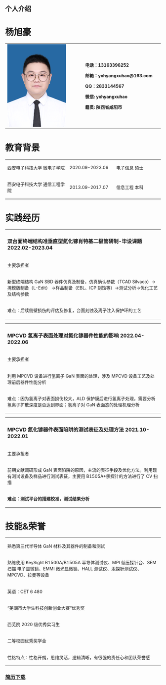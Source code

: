 ## 个人介绍
<h1>杨旭豪</h1>
<table>
  <td width="50%">
    <img src="/证件照.jpg" width="80%">
  </td>
  <td width="50%">
    <p><b>电话：13163396252 </b></p>
    <p><b>邮箱：yxhyangxuhao@163.com </b></p>
    <p><b>QQ：2833144567 </b></p>
    <p><b>微信: yxhyangxuhao </b></p>
    <p><b>籍贯: 陕西省咸阳市 </b></p>
  </td>
</table>
<h1>教育背景</h1>
<table>
  <tr>
    <td width="40%">
      <p>西安电子科技大学 微电子学院 </p>
    </td>
    <td width="30%">
      <p>2020.09-2023.06 </p>
    </td>
      <td width="30%">
      <p>电子信息 硕士 </p>
    </td>
   </tr>
   <tr>
    <td width="40%">
      <p>西安电子科技大学 通信工程学院 </p>
    </td>
    <td width="30%">
      <p>2013.09-2017.07 </p>
    </td>
      <td width="30%">
      <p>信息工程 本科 </p>
    </td>
   </tr>
</table>
<h1>实践经历</h1>
<table>
  <tr>
    <td width="100%">
      <p><h3>双台面终端结构准垂直型氮化镓肖特基二极管研制-毕设课题   2022.02-2023.04</h3></p>
    </td>
   </tr>
  
   <tr>
    <td width="100%">
      <p>主要承担者 </p>
    </td>
   </tr>
   <tr>
    <td width="100%">
      <p>新型终端结构 GaN SBD 器件仿真及制备，仿真确认参数（TCAD Silvaco）->掩模版制备（L-Edit）
        ->样品制备（EBL、ICP 刻蚀等）->测试分析->优化工艺及结构参数</p>
    </td>
   </tr>
     <tr>
    <td width="100%">
      <p>难点：后续侧壁损伤的评估及修复，台面刻蚀及离子注入保护环的工艺</p>
    </td>
   </tr>
</table>
<table>
  <tr>
    <td width="100%">
      <p><h3>MPCVD 氢离子表面处理对氮化镓器件性能的影响     2022.04-2022.06</h3></p>
    </td>
   </tr>
  
   <tr>
    <td width="100%">
      <p>主要承担者 </p>
    </td>
   </tr>
   <tr>
    <td width="100%">
      <p>利用 MPCVD 设备进行氢离子 GaN 表面的处理，涉及 MPCVD 设备工艺及处理前后器件性能分析</p>
    </td>
   </tr>
     <tr>
    <td width="100%">
      <p>难点：因为氢离子对表面损伤较大，ALD 保护膜后进行氢离子处理，需要分析氢离子扩散深度是否达到界面；氢离子对 GaN 表面态的处理机理分析</p>
    </td>
   </tr>
</table>

<table>
  <tr>
    <td width="100%">
      <p><h3>MPCVD 氮化镓器件表面陷阱的测试表征及处理方法     2021.10-2022.01</h3></p>
    </td>
   </tr>
  
   <tr>
    <td width="100%">
      <p>主要承担者 </p>
    </td>
   </tr>
   <tr>
    <td width="100%">
      <p>前期文献调研形成 GaN 表面陷阱的原因，主流的表征手段及优化方法。利用现有测试设备及样品进行测试表征，主要用 B1505A+汞探针的方法进行了 CV 扫描</p>
    </td>
   </tr>
     <tr>
    <td width="100%">
      <p><b>难点：测试平台的搭建校准，测试结果分析</b></p>
    </td>
   </tr>
</table>
<h1>技能&荣誉</h1>
<table>
  <tr><td width="100%"><p>熟悉第三代半导体 GaN 材料及其器件的制备和测试</p></td></tr>
  <tr><td width="100%"><p>熟练使用 KeySight B1500A/B1505A 半导体测试仪、MPI 低压探针台、SEM 扫描
电子显微镜、EMMI 微光显微镜、HALL 测试仪、汞探针测试仪、MPCVD、拉曼等设备</p></td></tr>
  <tr><td width="100%"><p>英语：CET 6 480</p></td></tr>
  <tr><td width="100%"><p>“芜湖市大学生科技创新创业大赛“优秀奖</p></td></tr>
  <tr><td width="100%"><p>西芜院 2020 级优秀实习生</p></td></tr>
  <tr><td width="100%"><p>二等校园优秀奖学金</p></td></tr>
  <tr><td width="100%"><p>性格特点：性格开朗，思维灵活，逻辑清晰，有很强的责任心和团队荣誉感</b></p></td></tr>
</table>


<h3><a href="/简历-杨旭豪-20220726(1).pdf" download="简历-杨旭豪.pdf">简历下载</a></h3>
